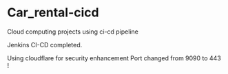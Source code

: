 # Car_rental-cicd
Cloud computing projects using ci-cd pipeline

Jenkins CI-CD completed.

Using cloudflare for security enhancement
Port changed from 9090 to 443 !



